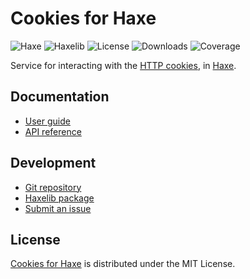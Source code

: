 # Cookies for Haxe
![Haxe](https://badgen.net/badge/haxe/%3E%3D4.2.0/green) ![Haxelib](https://badgen.net/haxelib/v/cookies) ![License](https://badgen.net/haxelib/license/cookies) ![Downloads](https://badgen.net/haxelib/d/cookies) ![Coverage](https://badgen.net/codecov/c/github/cedx/cookies.hx)

Service for interacting with the [HTTP cookies](https://developer.mozilla.org/docs/Web/HTTP/Cookies), in [Haxe](https://haxe.org).

## Documentation
- [User guide](https://github.com/cedx/cookies.hx/wiki)
- [API reference](https://cedx.github.io/cookies.hx)

## Development
- [Git repository](https://github.com/cedx/cookies.hx)
- [Haxelib package](https://lib.haxe.org/p/cookies)
- [Submit an issue](https://github.com/cedx/cookies.hx/issues)

## License
[Cookies for Haxe](https://github.com/cedx/cookies.hx) is distributed under the MIT License.
